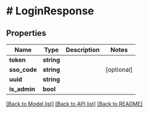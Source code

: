 # # LoginResponse

## Properties

Name | Type | Description | Notes
------------ | ------------- | ------------- | -------------
**token** | **string** |  | 
**sso_code** | **string** |  | [optional] 
**uuid** | **string** |  | 
**is_admin** | **bool** |  | 

[[Back to Model list]](../../README.md#documentation-for-models) [[Back to API list]](../../README.md#documentation-for-api-endpoints) [[Back to README]](../../README.md)


